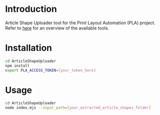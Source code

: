 # Introduction
Article Shape Uploader tool for the Print Layout Automation (PLA) project.
Refer to [here](../README.md) for an overview of the available tools.

# Installation
```bash
cd ArticleShapeUploader
npm install
export PLA_ACCESS_TOKEN=[your_token_here]
```

# Usage
```bash
cd ArticleShapeUploader
node index.mjs --input_path=[your_extracted_article_shapes_folder]
```
